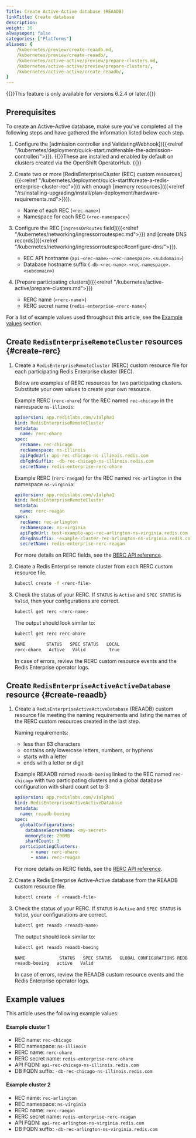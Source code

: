 ```yaml
---
Title: Create Active-Active database (REAADB)
linkTitle: Create database
description: 
weight: 30
alwaysopen: false
categories: ["Platforms"]
aliases: {
    /kubernetes/preview/create-reaadb.md,
    /kubernetes/preview/create-reaadb/,
    /kubernetes/active-active/preview/prepare-clusters.md,
    /kubernetes/active-active/preview/prepare-clusters/,
    /kubernetes/active-active/create-reaadb/,
}
---
```


{{<note>}}This feature is only available for versions 6.2.4 or later.{{</note>}}

## Prerequisites

To create an Active-Active database, make sure you've completed all the following steps and have gathered the information listed below each step.

1. Configure the [admission controller and ValidatingWebhook]({{<relref "/kubernetes/deployment/quick-start.md#enable-the-admission-controller/">}}).
   {{<note>}}These are installed and enabled by default on clusters created via the OpenShift OperatorHub. {{</note>}}

2. Create two or more [RedisEnterpriseCluster (REC) custom resources]({{<relref "/kubernetes/deployment/quick-start#create-a-redis-enterprise-cluster-rec">}}) with enough [memory resources]({{<relref "/rs/installing-upgrading/install/plan-deployment/hardware-requirements.md">}})).
   * Name of each REC (`<rec-name>`)
   * Namespace for each REC (`<rec-namespace>`)

3. Configure the REC [`ingressOrRoutes` field]({{<relref "/kubernetes/networking/ingressorroutespec.md">}}) and [create DNS records]({{<relref "/kubernetes/networking/ingressorroutespec#configure-dns/">}}).
   * REC API hostname (`api-<rec-name>-<rec-namespace>.<subdomain>`)
   * Database hostname suffix (`-db-<rec-name>-<rec-namespace>.<subdomain>`)

4. [Prepare participating clusters]({{<relref "/kubernetes/active-active/prepare-clusters.md">}})
   * RERC name (`<rerc-name`>)
   * RERC secret name (`redis-enterprise-<rerc-name>`)

For a list of example values used throughout this article, see the [Example values](#example-values) section.

## Create `RedisEnterpriseRemoteCluster` resources {#create-rerc}

1. Create a `RedisEnterpriseRemoteCluster` (RERC) custom resource file for each participating Redis Enterprise cluster (REC).

   Below are examples of RERC resources for two participating clusters. Substitute your own values to create your own resource.

    Example RERC (`rerc-ohare`) for the REC named `rec-chicago` in the namespace `ns-illinois`:

    ```yaml
    apiVersion: app.redislabs.com/v1alpha1
    kind: RedisEnterpriseRemoteCluster
    metadata:
      name: rerc-ohare
    spec:
      recName: rec-chicago
      recNamespace: ns-illinois
      apiFqdnUrl: api-rec-chicago-ns-illinois.redis.com
      dbFqdnSuffix: -db-rec-chicago-ns-illinois.redis.com
      secretName: redis-enterprise-rerc-ohare
    ```

    Example RERC (`rerc-raegan`) for the REC named `rec-arlington` in the namespace `ns-virginia`:

    ```yaml
    apiVersion: app.redislabs.com/v1alpha1
    kind: RedisEnterpriseRemoteCluster
    metadata:
      name: rerc-reagan
    spec:
      recName: rec-arlington
      recNamespace: ns-virginia
      apiFqdnUrl: test-example-api-rec-arlington-ns-virginia.redis.com
      dbFqdnSuffix: -example-cluster-rec-arlington-ns-virginia.redis.com
      secretName: redis-enterprise-rerc-reagan
    ```

    For more details on RERC fields, see the [RERC API reference](https://github.com/RedisLabs/redis-enterprise-k8s-docs/blob/master/redis_enterprise_remote_cluster_api.md).

1. Create a Redis Enterprise remote cluster from each RERC custom resource file.
  
   ```sh
   kubectl create -f <rerc-file>
   ```

1. Check the status of your RERC. If `STATUS` is `Active` and `SPEC STATUS` is `Valid`, then your configurations are correct.
  
    ```sh
    kubectl get rerc <rerc-name>
    ```

    The output should look similar to:

    ```sh
    kubectl get rerc rerc-ohare

    NAME        STATUS   SPEC STATUS   LOCAL
    rerc-ohare   Active   Valid         true
    ```
  
    In case of errors, review the RERC custom resource events and the Redis Enterprise operator logs.

## Create `RedisEnterpriseActiveActiveDatabase` resource {#create-reaadb}

1. Create a `RedisEnterpriseActiveActiveDatabase` (REAADB) custom resource file meeting the naming requirements and listing the names of the RERC custom resources created in the last step.

    Naming requirements:
    * less than 63 characters
    * contains only lowercase letters, numbers, or hyphens
    * starts with a letter
    * ends with a letter or digit

    Example REAADB named `reaadb-boeing` linked to the REC named `rec-chicago` with two participating clusters and a global database configuration with shard count set to 3:

     ```yaml
     apiVersion: app.redislabs.com/v1alpha1
     kind: RedisEnterpriseActiveActiveDatabase
     metadata:
       name: reaadb-boeing
     spec:
       globalConfigurations:
         databaseSecretName: <my-secret>
         memorySize: 200MB
         shardCount: 3
       participatingClusters:
           - name: rerc-ohare
           - name: rerc-reagan
     ```

    For more details on RERC fields, see the [RERC API reference](https://github.com/RedisLabs/redis-enterprise-k8s-docs/blob/master/redis_enterprise_remote_cluster_api.md).

1. Create a Redis Enterprise Active-Active database from the REAADB custom resource file.
  
    ```sh
    kubectl create -f <reaadb-file>
    ```

1. Check the status of your RERC. If `STATUS` is `Active` and `SPEC STATUS` is `Valid`, your configurations are correct.
  
    ```sh
    kubectl get reaadb <reaadb-name>
    ```

    The output should look similar to:

    ```sh
    kubectl get reaadb reaadb-boeing

    NAME             STATUS   SPEC STATUS   GLOBAL CONFIGURATIONS REDB   LINKED REDBS
    reaadb-boeing   active   Valid             
    ```
  
    In case of errors, review the REAADB custom resource events and the Redis Enterprise operator logs.

## Example values

This article uses the following example values:

#### Example cluster 1

* REC name: `rec-chicago`
* REC namespace: `ns-illinois`
* RERC name: `rerc-ohare`
* RERC secret name: `redis-enterprise-rerc-ohare`
* API FQDN: `api-rec-chicago-ns-illinois.redis.com`
* DB FQDN suffix: `-db-rec-chicago-ns-illinois.redis.com`

#### Example cluster 2

* REC name: `rec-arlington`
* REC namespace: `ns-virginia`
* RERC name: `rerc-raegan`
* RERC secret name: `redis-enterprise-rerc-reagan`
* API FQDN: `api-rec-arlington-ns-virginia.redis.com`
* DB FQDN suffix: `-db-rec-arlington-ns-virginia.redis.com`

